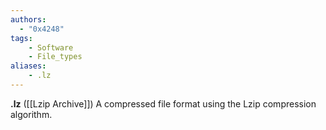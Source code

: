```yaml
---
authors:
  - "0x4248"
tags:
    - Software
    - File_types
aliases:
    - .lz
---
```

**.lz** ([[Lzip Archive]]) A compressed file format using the Lzip compression algorithm.
